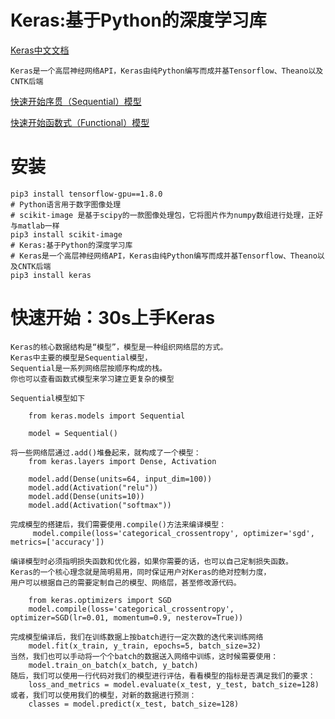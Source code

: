 #  Keras:基于Python的深度学习库

[Keras中文文档](https://keras-cn.readthedocs.io/en/latest/)

    Keras是一个高层神经网络API，Keras由纯Python编写而成并基Tensorflow、Theano以及CNTK后端
    
[快速开始序贯（Sequential）模型](https://keras-cn.readthedocs.io/en/latest/getting_started/sequential_model/)

[快速开始函数式（Functional）模型](https://keras-cn.readthedocs.io/en/latest/getting_started/functional_API/)
    
    
# 安装
    pip3 install tensorflow-gpu==1.8.0
    # Python语言用于数字图像处理 
    # scikit-image 是基于scipy的一款图像处理包，它将图片作为numpy数组进行处理，正好与matlab一样
    pip3 install scikit-image
    # Keras:基于Python的深度学习库
    # Keras是一个高层神经网络API，Keras由纯Python编写而成并基Tensorflow、Theano以及CNTK后端
    pip3 install keras
# 快速开始：30s上手Keras

    Keras的核心数据结构是“模型”，模型是一种组织网络层的方式。
    Keras中主要的模型是Sequential模型，
    Sequential是一系列网络层按顺序构成的栈。
    你也可以查看函数式模型来学习建立更复杂的模型

    Sequential模型如下

        from keras.models import Sequential

        model = Sequential()
        
    将一些网络层通过.add()堆叠起来，就构成了一个模型：
        from keras.layers import Dense, Activation

        model.add(Dense(units=64, input_dim=100))
        model.add(Activation("relu"))
        model.add(Dense(units=10))
        model.add(Activation("softmax"))

    完成模型的搭建后，我们需要使用.compile()方法来编译模型：
         model.compile(loss='categorical_crossentropy', optimizer='sgd', metrics=['accuracy'])
    
    编译模型时必须指明损失函数和优化器，如果你需要的话，也可以自己定制损失函数。
    Keras的一个核心理念就是简明易用，同时保证用户对Keras的绝对控制力度，
    用户可以根据自己的需要定制自己的模型、网络层，甚至修改源代码。
   
        from keras.optimizers import SGD
        model.compile(loss='categorical_crossentropy', optimizer=SGD(lr=0.01, momentum=0.9, nesterov=True))

    完成模型编译后，我们在训练数据上按batch进行一定次数的迭代来训练网络
        model.fit(x_train, y_train, epochs=5, batch_size=32)
    当然，我们也可以手动将一个个batch的数据送入网络中训练，这时候需要使用：    
        model.train_on_batch(x_batch, y_batch)
    随后，我们可以使用一行代码对我们的模型进行评估，看看模型的指标是否满足我们的要求：
        loss_and_metrics = model.evaluate(x_test, y_test, batch_size=128)
    或者，我们可以使用我们的模型，对新的数据进行预测：
        classes = model.predict(x_test, batch_size=128)
        
        
        
